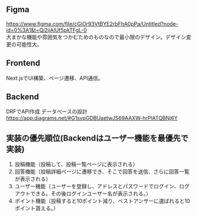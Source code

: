 ## Figma
https://www.figma.com/file/cGiOr93VtBYE2rbFhA0pPa/Untitled?node-id=0%3A1&t=Qi2ijAlUf5pkTFgL-0
</br>大まかな機能や雰囲気をつかむためのものなので最小限のデザイン。デザイン変更の可能性大。

## Frontend
Next.jsでUI構築、ページ遷移、API通信。

## Backend
DRFでAPI作成
データベースの設計
https://app.diagrams.net/#G1svpGDBUaetwJS69AAXW-hrPlATQBNj6Y

## 実装の優先順位(Backendはユーザー機能を最優先で実装)
1. 投稿機能（投稿して、投稿一覧ページに表示される）
2. 回答機能（投稿詳細ページに遷移でき、そこで回答を送信、さらに回答一覧が表示される）
3. ユーザー機能（ユーザーを登録し、アドレスとパスワードでログイン、ログアウトできる。その後ログインユーザー名が表示される。）
4. ポイント機能（投稿すると10ポイント減り、ベストアンサーに選ばれると10ポイント貰える。）
